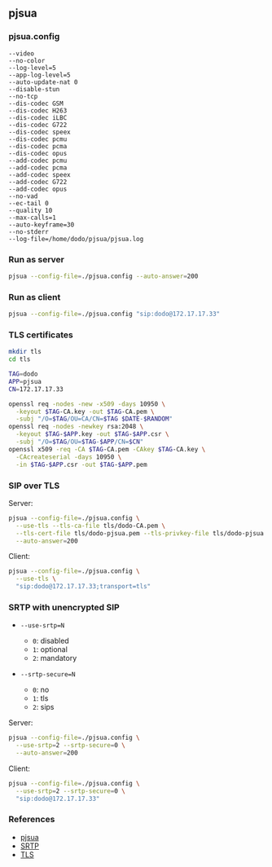 ## pjsua

### pjsua.config

```config
--video
--no-color
--log-level=5
--app-log-level=5
--auto-update-nat 0
--disable-stun
--no-tcp
--dis-codec GSM
--dis-codec H263
--dis-codec iLBC
--dis-codec G722
--dis-codec speex
--dis-codec pcmu
--dis-codec pcma
--dis-codec opus
--add-codec pcmu
--add-codec pcma
--add-codec speex
--add-codec G722
--add-codec opus
--no-vad
--ec-tail 0
--quality 10
--max-calls=1
--auto-keyframe=30
--no-stderr
--log-file=/home/dodo/pjsua/pjsua.log
```

### Run as server

```bash
pjsua --config-file=./pjsua.config --auto-answer=200
```

### Run as client

```bash
pjsua --config-file=./pjsua.config "sip:dodo@172.17.17.33"
```

### TLS certificates

```bash
mkdir tls
cd tls

TAG=dodo
APP=pjsua
CN=172.17.17.33

openssl req -nodes -new -x509 -days 10950 \
  -keyout $TAG-CA.key -out $TAG-CA.pem \
  -subj "/O=$TAG/OU=CA/CN=$TAG $DATE-$RANDOM"
openssl req -nodes -newkey rsa:2048 \
  -keyout $TAG-$APP.key -out $TAG-$APP.csr \
  -subj "/O=$TAG/OU=$TAG-$APP/CN=$CN"
openssl x509 -req -CA $TAG-CA.pem -CAkey $TAG-CA.key \
  -CAcreateserial -days 10950 \
  -in $TAG-$APP.csr -out $TAG-$APP.pem
```

### SIP over TLS

Server:

```bash
pjsua --config-file=./pjsua.config \
  --use-tls --tls-ca-file tls/dodo-CA.pem \
  --tls-cert-file tls/dodo-pjsua.pem --tls-privkey-file tls/dodo-pjsua.key \
  --auto-answer=200
```

Client:

```bash
pjsua --config-file=./pjsua.config \
  --use-tls \
  "sip:dodo@172.17.17.33;transport=tls"
```

### SRTP with unencrypted SIP

- `--use-srtp=N`
  - `0`: disabled
  - `1`: optional
  - `2`: mandatory

- `--srtp-secure=N`
  - `0`: no
  - `1`: tls
  - `2`: sips

Server:

```bash
pjsua --config-file=./pjsua.config \
  --use-srtp=2 --srtp-secure=0 \
  --auto-answer=200
```

Client:

```bash
pjsua --config-file=./pjsua.config \
  --use-srtp=2 --srtp-secure=0 \
  "sip:dodo@172.17.17.33"
```

### References

- [pjsua](https://www.pjsip.org/pjsua.htm)
- [SRTP](https://docs.pjsip.org/en/latest/specific-guides/security/srtp.html)
- [TLS](https://docs.pjsip.org/en/latest/specific-guides/security/ssl.html)
